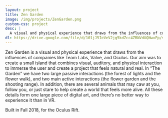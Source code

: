 ```yaml
---
layout: project
title: Zen Garden
image: /img/projects/ZenGarden.png
custom-css: project
desc: |
  A visual and physical experience that draws from the influences of companies like Team Labs, Valve, and Oculus
dl: https://drive.google.com/file/d/101jJ5IeVeV2jg5kdZcc4ZBNVdUQNwvFp/view?usp=sharing
---
```

Zen Garden is a visual and physical experience that draws from the influences of companies like Team Labs, Valve, and Oculus. Our aim was to create a small island that combines visual, auditory, and physical interaction to immerse the user and create a project that feels natural and real. In “The Garden” we have two large passive interactions (the forest of lights and the flower walk), and two main active interactions (the flower garden and the shooting range). In addition, there are several animals that may caw at you, follow you, or just stare to help create a world that feels more alive. All these details form one large piece of digital art, and there’s no better way to experience it than in VR.

Built in Fall 2018, for the Oculus Rift.